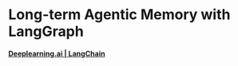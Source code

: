 # **Long-term Agentic Memory with LangGraph**

**[Deeplearning.ai | LangChain](https://www.deeplearning.ai/short-courses/long-term-agentic-memory-with-langgraph/)**
